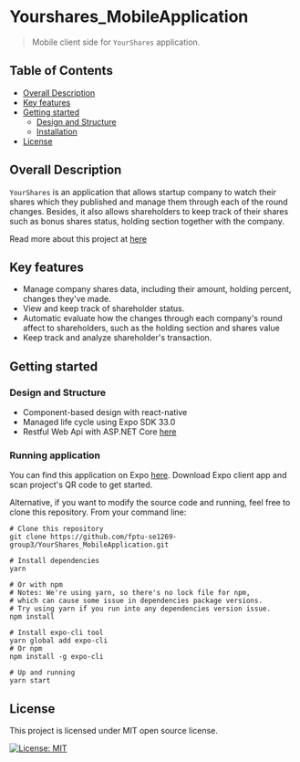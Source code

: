 # Yourshares_MobileApplication
> Mobile client side for `YourShares` application.

## Table of Contents
* [Overall Description](#Overall-Description)
* [Key features](#Key-features)
* [Getting started](#Getting-started)
    * [Design and Structure](#Design-and-Structure)
    * [Installation](#Installation)
* [License](#License)

## Overall Description

`YourShares` is an application that allows startup company to watch their shares which they published and manage them through each of the round changes. Besides, it also allows shareholders to keep track of their shares such as bonus shares status, holding section together with the company.

Read more about this project at [here](https://sites.google.com/fpt.edu.vn/yourshares)

## Key features

* Manage company shares data, including their amount, holding percent, changes they've made.
* View and keep track of shareholder status.
* Automatic evaluate how the changes through each company's round affect to shareholders, such as the holding section and shares value
* Keep track and analyze shareholder's transaction.

## Getting started

### Design and Structure

* Component-based design with react-native
* Managed life cycle using Expo SDK 33.0
* Restful Web Api with ASP.NET Core [here](https://github.com/fptu-se1269-group3/YourShares_ServerAPI)

### Running application

You can find this application on Expo [here](https://expo.io/@mtu_ng/your-shares). Download Expo client app and scan project's QR code to get started.

Alternative, if you want to modify the source code and running, feel free to clone this repository. From your command line:

```shell=
# Clone this repository
git clone https://github.com/fptu-se1269-group3/YourShares_MobileApplication.git

# Install dependencies 
yarn

# Or with npm
# Notes: We're using yarn, so there's no lock file for npm, 
# which can cause some issue in dependencies package versions. 
# Try using yarn if you run into any dependencies version issue.
npm install

# Install expo-cli tool
yarn global add expo-cli
# Or npm
npm install -g expo-cli

# Up and running
yarn start
```

## License

This project is licensed  under MIT open source license.

[![License: MIT](https://img.shields.io/badge/License-MIT-blue.svg)](https://opensource.org/licenses/MIT)